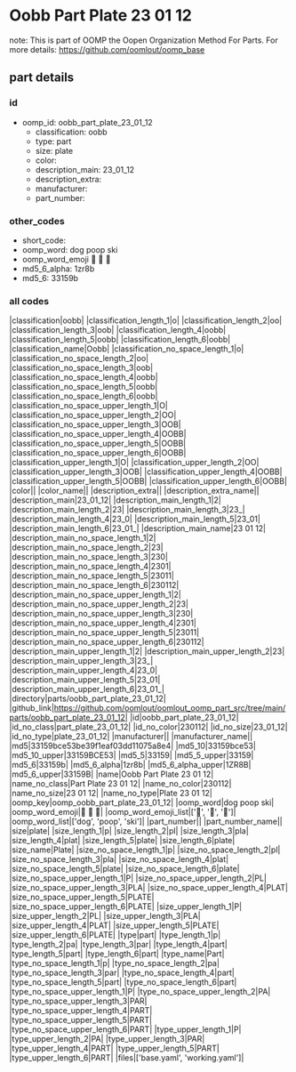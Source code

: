 # Oobb Part Plate 23 01 12  

note: This is part of OOMP the Oopen Organization Method For Parts. For more details: https://github.com/oomlout/oomp_base

##  part details





### id
* oomp_id: oobb_part_plate_23_01_12
  * classification: oobb
  * type: part
  * size: plate
  * color: 
  * description_main: 23_01_12
  * description_extra: 
  * manufacturer: 
  * part_number: 

### other_codes
* short_code: 
* oomp_word: dog poop ski
* oomp_word_emoji :dog: :poop: :ski:
* md5_6_alpha: 1zr8b
* md5_6: 33159b

### all codes 
|classification|oobb|
|classification_length_1|o|
|classification_length_2|oo|
|classification_length_3|oob|
|classification_length_4|oobb|
|classification_length_5|oobb|
|classification_length_6|oobb|
|classification_name|Oobb|
|classification_no_space_length_1|o|
|classification_no_space_length_2|oo|
|classification_no_space_length_3|oob|
|classification_no_space_length_4|oobb|
|classification_no_space_length_5|oobb|
|classification_no_space_length_6|oobb|
|classification_no_space_upper_length_1|O|
|classification_no_space_upper_length_2|OO|
|classification_no_space_upper_length_3|OOB|
|classification_no_space_upper_length_4|OOBB|
|classification_no_space_upper_length_5|OOBB|
|classification_no_space_upper_length_6|OOBB|
|classification_upper_length_1|O|
|classification_upper_length_2|OO|
|classification_upper_length_3|OOB|
|classification_upper_length_4|OOBB|
|classification_upper_length_5|OOBB|
|classification_upper_length_6|OOBB|
|color||
|color_name||
|description_extra||
|description_extra_name||
|description_main|23_01_12|
|description_main_length_1|2|
|description_main_length_2|23|
|description_main_length_3|23_|
|description_main_length_4|23_0|
|description_main_length_5|23_01|
|description_main_length_6|23_01_|
|description_main_name|23 01 12|
|description_main_no_space_length_1|2|
|description_main_no_space_length_2|23|
|description_main_no_space_length_3|230|
|description_main_no_space_length_4|2301|
|description_main_no_space_length_5|23011|
|description_main_no_space_length_6|230112|
|description_main_no_space_upper_length_1|2|
|description_main_no_space_upper_length_2|23|
|description_main_no_space_upper_length_3|230|
|description_main_no_space_upper_length_4|2301|
|description_main_no_space_upper_length_5|23011|
|description_main_no_space_upper_length_6|230112|
|description_main_upper_length_1|2|
|description_main_upper_length_2|23|
|description_main_upper_length_3|23_|
|description_main_upper_length_4|23_0|
|description_main_upper_length_5|23_01|
|description_main_upper_length_6|23_01_|
|directory|parts/oobb_part_plate_23_01_12|
|github_link|https://github.com/oomlout/oomlout_oomp_part_src/tree/main/parts/oobb_part_plate_23_01_12|
|id|oobb_part_plate_23_01_12|
|id_no_class|part_plate_23_01_12|
|id_no_color|230112|
|id_no_size|23_01_12|
|id_no_type|plate_23_01_12|
|manufacturer||
|manufacturer_name||
|md5|33159bce53be39f1eaf03dd11075a8e4|
|md5_10|33159bce53|
|md5_10_upper|33159BCE53|
|md5_5|33159|
|md5_5_upper|33159|
|md5_6|33159b|
|md5_6_alpha|1zr8b|
|md5_6_alpha_upper|1ZR8B|
|md5_6_upper|33159B|
|name|Oobb Part Plate 23 01 12|
|name_no_class|Part Plate 23 01 12|
|name_no_color|230112|
|name_no_size|23 01 12|
|name_no_type|Plate 23 01 12|
|oomp_key|oomp_oobb_part_plate_23_01_12|
|oomp_word|dog poop ski|
|oomp_word_emoji|:dog: :poop: :ski:|
|oomp_word_emoji_list|[':dog:', ':poop:', ':ski:']|
|oomp_word_list|['dog', 'poop', 'ski']|
|part_number||
|part_number_name||
|size|plate|
|size_length_1|p|
|size_length_2|pl|
|size_length_3|pla|
|size_length_4|plat|
|size_length_5|plate|
|size_length_6|plate|
|size_name|Plate|
|size_no_space_length_1|p|
|size_no_space_length_2|pl|
|size_no_space_length_3|pla|
|size_no_space_length_4|plat|
|size_no_space_length_5|plate|
|size_no_space_length_6|plate|
|size_no_space_upper_length_1|P|
|size_no_space_upper_length_2|PL|
|size_no_space_upper_length_3|PLA|
|size_no_space_upper_length_4|PLAT|
|size_no_space_upper_length_5|PLATE|
|size_no_space_upper_length_6|PLATE|
|size_upper_length_1|P|
|size_upper_length_2|PL|
|size_upper_length_3|PLA|
|size_upper_length_4|PLAT|
|size_upper_length_5|PLATE|
|size_upper_length_6|PLATE|
|type|part|
|type_length_1|p|
|type_length_2|pa|
|type_length_3|par|
|type_length_4|part|
|type_length_5|part|
|type_length_6|part|
|type_name|Part|
|type_no_space_length_1|p|
|type_no_space_length_2|pa|
|type_no_space_length_3|par|
|type_no_space_length_4|part|
|type_no_space_length_5|part|
|type_no_space_length_6|part|
|type_no_space_upper_length_1|P|
|type_no_space_upper_length_2|PA|
|type_no_space_upper_length_3|PAR|
|type_no_space_upper_length_4|PART|
|type_no_space_upper_length_5|PART|
|type_no_space_upper_length_6|PART|
|type_upper_length_1|P|
|type_upper_length_2|PA|
|type_upper_length_3|PAR|
|type_upper_length_4|PART|
|type_upper_length_5|PART|
|type_upper_length_6|PART|
|files|['base.yaml', 'working.yaml']|
